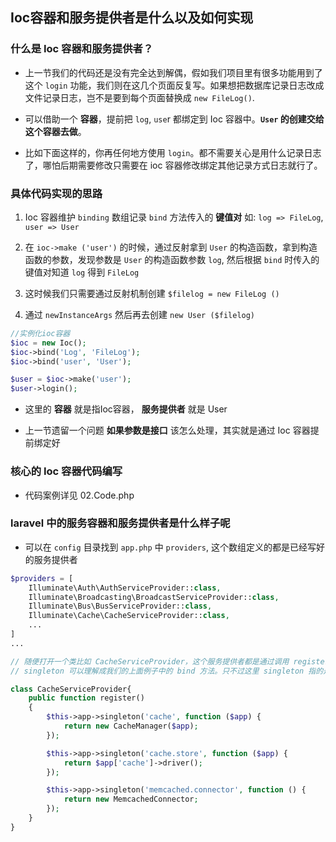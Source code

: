 ## Ioc容器和服务提供者是什么以及如何实现

### 什么是 Ioc 容器和服务提供者？
* 上一节我们的代码还是没有完全达到解偶，假如我们项目里有很多功能用到了这个 `login` 功能，我们则在这几个页面反复写。如果想把数据库记录日志改成文件记录日志，岂不是要到每个页面替换成 `new FileLog()`.

* 可以借助一个 __容器__，提前把 `log`, `use`r 都绑定到 Ioc 容器中。__`User` 的创建交给这个容器去做__。

* 比如下面这样的，你再任何地方使用 `login`。都不需要关心是用什么记录日志了，哪怕后期需要修改只需要在 ioc 容器修改绑定其他记录方式日志就行了。


### 具体代码实现的思路
1. Ioc 容器维护 `binding` 数组记录 `bind` 方法传入的 __键值对__ 如: `log => FileLog`, `user => User`

2. 在 `ioc->make ('user')` 的时候，通过反射拿到 `User` 的构造函数，拿到构造函数的参数，发现参数是 `User` 的构造函数参数 `log`, 然后根据 `bind` 时传入的键值对知道 `log` 得到 `FileLog`

3. 这时候我们只需要通过反射机制创建 `$filelog = new FileLog ()`

4. 通过 `newInstanceArgs` 然后再去创建 `new User ($filelog)`

```php
//实例化ioc容器
$ioc = new Ioc();
$ioc->bind('Log', 'FileLog');
$ioc->bind('user', 'User');

$user = $ioc->make('user');
$user->login();
```

* 这里的 __容器__ 就是指Ioc容器， __服务提供者__ 就是 User

* 上一节遗留一个问题 __如果参数是接口__ 该怎么处理，其实就是通过 Ioc 容器提前绑定好


### 核心的 Ioc 容器代码编写
* 代码案例详见 02.Code.php


### laravel 中的服务容器和服务提供者是什么样子呢
* 可以在 `config` 目录找到 `app.php` 中 `providers`, 这个数组定义的都是已经写好的服务提供者

```php
$providers = [
    Illuminate\Auth\AuthServiceProvider::class,
    Illuminate\Broadcasting\BroadcastServiceProvider::class,
    Illuminate\Bus\BusServiceProvider::class,
    Illuminate\Cache\CacheServiceProvider::class,
    ...
]
...

// 随便打开一个类比如 CacheServiceProvider，这个服务提供者都是通过调用 register 方法注册到 ioc容器中，其中的 app就是 Ioc容器。
// singleton 可以理解成我们的上面例子中的 bind 方法。只不过这里 singleton 指的是单例模式。

class CacheServiceProvider{
    public function register()
    {
        $this->app->singleton('cache', function ($app) {
            return new CacheManager($app);
        });

        $this->app->singleton('cache.store', function ($app) {
            return $app['cache']->driver();
        });

        $this->app->singleton('memcached.connector', function () {
            return new MemcachedConnector;
        });
    }
}
```
